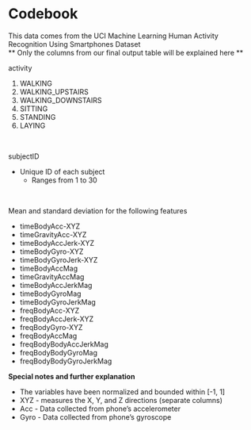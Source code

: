 Codebook
================

This data comes from the UCI Machine Learning Human Activity Recognition
Using Smartphones Dataset<br> \*\* Only the columns from our final
output table will be explained here \*\*

activity

1.  WALKING
2.  WALKING\_UPSTAIRS
3.  WALKING\_DOWNSTAIRS
4.  SITTING
5.  STANDING
6.  LAYING

<br>

subjectID

  - Unique ID of each subject
      - Ranges from 1 to 30

<br>

Mean and standard deviation for the following features

  - timeBodyAcc-XYZ
  - timeGravityAcc-XYZ
  - timeBodyAccJerk-XYZ
  - timeBodyGyro-XYZ
  - timeBodyGyroJerk-XYZ
  - timeBodyAccMag
  - timeGravityAccMag
  - timeBodyAccJerkMag
  - timeBodyGyroMag
  - timeBodyGyroJerkMag
  - freqBodyAcc-XYZ
  - freqBodyAccJerk-XYZ
  - freqBodyGyro-XYZ
  - freqBodyAccMag
  - freqBodyBodyAccJerkMag
  - freqBodyBodyGyroMag
  - freqBodyBodyGyroJerkMag

**Special notes and further explanation**

  - The variables have been normalized and bounded within \[-1, 1\]
  - XYZ - measures the X, Y, and Z directions (separate columns)
  - Acc - Data collected from phone’s accelerometer
  - Gyro - Data collected from phone’s gyroscope
